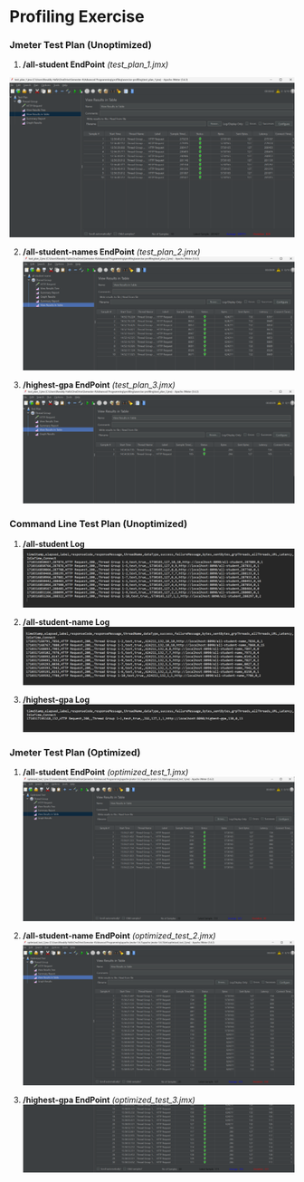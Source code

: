 # Profiling Exercise

### Jmeter Test Plan (Unoptimized)

1. **/all-student EndPoint** *(test_plan_1.jmx)*
<img src="static/test_plan_1.png">

2. **/all-student-names EndPoint** *(test_plan_2.jmx)*
   <img src="static/test_plan_2.png">

3. **/highest-gpa EndPoint** *(test_plan_3.jmx)*
   <img src="static/test_plan_3.png">

### Command Line Test Plan (Unoptimized)

1. **/all-student Log**
   <img src="static/log1.png">

2. **/all-student-name Log**
   <img src="static/log2.png">

3. **/highest-gpa Log**
   <img src="static/log3.png">

### Jmeter Test Plan (Optimized)

1. **/all-student EndPoint** *(optimized_test_1.jmx)*
   <img src="static/optimizedtest1.png">

2. **/all-student-name EndPoint** *(optimized_test_2.jmx)*
   <img src="static/optimizedtest2.png">

3. **/highest-gpa EndPoint** *(optimized_test_3.jmx)*
   <img src="static/optimizedtest3.png">
